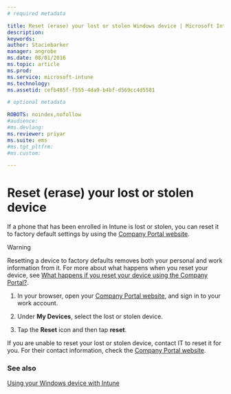 ```yaml
---
# required metadata

title: Reset (erase) your lost or stolen Windows device | Microsoft Intune
description:
keywords:
author: Staciebarker
manager: angrobe
ms.date: 08/01/2016
ms.topic: article
ms.prod:
ms.service: microsoft-intune
ms.technology:
ms.assetid: cefb485f-f555-4da9-b4bf-d569cc4d5581

# optional metadata

ROBOTS: noindex,nofollow
#audience:
#ms.devlang:
ms.reviewer: priyar
ms.suite: ems
#ms.tgt_pltfrm:
#ms.custom:

---
```



# Reset (erase) your lost or stolen device

If a phone that has been enrolled in Intune is lost or stolen, you can reset it to factory default settings by using the [Company Portal website](http://portal.manage.microsoft.com).


> [!WARNING]
> Resetting a device to factory defaults removes both your personal and work information from it. For more about what happens when you reset your device, see [What happens if you reset your device using the Company Portal?](what-happens-if-you-reset-your-device-using-the-company-portal-windows.md).


1.  In your browser, open your [Company Portal website](http://portal.manage.microsoft.com), and sign in to your work account.

2.  Under **My Devices**, select the lost or stolen device.

3.  Tap the **Reset** icon and then tap **reset**.

If you are unable to reset your lost or stolen device, contact IT to reset it for you. For their contact information, check the [Company Portal website](http://portal.manage.microsoft.com).

### See also
[Using your Windows device with Intune](using-your-windows-device-with-intune.md)

